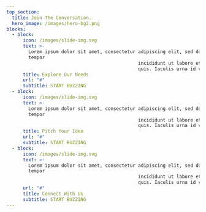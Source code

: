 ```yaml
---
top_section:
  title: Join The Conversation.
  hero_image: /images/hero-bg2.png
blocks:
  - block:
      icon: /images/slide-img.svg
      text: >-
        Lorem ipsum dolor sit amet, consectetur adipiscing elit, sed do eiusmod
        tempor
                                                incididunt ut labore et dolore magna aliqua. Bibendum est ultricies integer
                                                quis. Iaculis urna id volutpat.
      title: Explore Our Needs
      url: "#"
      subtitle: START BUZZING
  - block:
      icon: /images/slide-img.svg
      text: >-
        Lorem ipsum dolor sit amet, consectetur adipiscing elit, sed do eiusmod
        tempor
                                                incididunt ut labore et dolore magna aliqua. Bibendum est ultricies integer
                                                quis. Iaculis urna id volutpat.
      title: Pitch Your Idea
      url: "#"
      subtitle: START BUZZING
  - block:
      icon: /images/slide-img.svg
      text: >-
        Lorem ipsum dolor sit amet, consectetur adipiscing elit, sed do eiusmod
        tempor
                                                incididunt ut labore et dolore magna aliqua. Bibendum est ultricies integer
                                                quis. Iaculis urna id volutpat.
      url: "#"
      title: Connect With Us
      subtitle: START BUZZING
---
```

